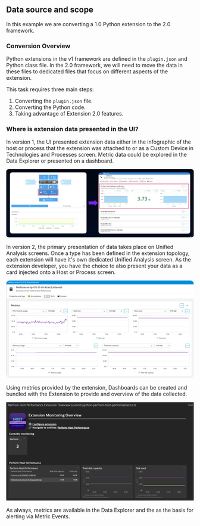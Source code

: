 ## Data source and scope

In this example we are converting a 1.0 Python extension to the 2.0 framework.

### Conversion Overview

Python extensions in the v1 framework are defined in the `plugin.json` and Python class file. In the 2.0 framework, we will need to move the data in these files to dedicated files that focus on different aspects of the extension. 

This task requires three main steps:

1. Converting the `plugin.json` file.
2. Converting the Python code.
3. Taking advantage of Extension 2.0 features.

### Where is extension data presented in the UI?

In version 1, the UI presented extension data either in the infographic of the host or process that the extension was attached to or as a Custom Device in Technologies and Processes screen. Metric data could be explored in the Data Explorer or presented on a dashboard.

![](../../../assets/images/04_python_01_overview.png)

In version 2, the primary presentation of data takes place on Unified Analysis screens. Once a type has been defined in the extension topology, each extension will have it's own dedicated Unified Analysis screen. As the extension developer, you have the choice to also present your data as a card injected onto a Host or Process screen.

![](../../../assets/images/04_python_01_ua.png)

Using metrics provided by the extension, Dashboards can be created and bundled with the Extension to provide and overview of the data collected.

![](../../../assets/images/04_python_01_dashboard.png)

As always, metrics are available in the Data Explorer and the as the basis for alerting via Metric Events.


